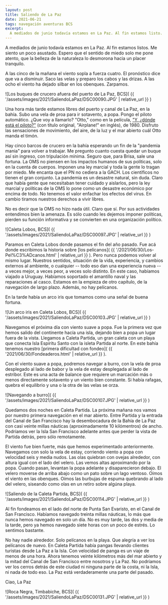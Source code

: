 ```yaml
---
layout: post
title: Saliendo de La Paz
date: 2021-06-21
tags: navegación aventuras BCS
excerpt:
  A mediados de junio todavía estamos en La Paz. Al fin estamos listo.
---
```


A mediados de junio todavía estamos en La Paz. Al fin estamos listos.
Me siento un poco asustado. Espero que el sentido de miedo solo me pone atento,
que la belleza de la naturaleza lo desmorona hacia un placer tranquilo.

A las cinco de la mañana el viento sopla a fuerza cuatro. El pronóstico dice
que va a disminuir. Saco las velas y preparo los cabos y las drizas.
A las ocho el viento ha dejado silbar en los obenques. Zarpamos.

![Los buques de crucero afuera del puerto de La Paz, BCS](
  {{ '/assets/images/2021/SaliendoLaPaz/DSC00090.JPG' | relative_url }}
)

Una hora más tarde estamos libres del puerto y canal de La Paz, en la bahía.
Subo una vela de proa para ir sotavento, a popa. Pongo el piloto automático.
¿Que voy a llamarlo? "Otto," como en la película,
["Y, ¿dónde está el piloto?"][otto]
(con título original, "Airplane!" en inglés), de 1980.
Disfruto las sensaciones de movimiento, del aire, de la luz y el mar abierto
cuál Otto manda el timón.

Hay cinco barcos de crucero en la bahía esperando un fin de la "pandemia mania"
para volver a trabajar. Me pregunto cuanto cuesta quedar un buque así sin
ingreso, con tripulación mínima. Seguro que, para Brisa, sale una fortuna. La
OMS no piensen en los impactos humanos de sus políticas, solo en la cuenta de
cuerpos. Imponen una ley marcial y toda la gente lo tragan por miedo. Me
encanta que el PN no cediera a la GACH. Los científicos no tienen el gran
conjunto. La pandemia es un desastre natural, sin duda.  Claro que había gente
que necesitaban tener cuidado y aislarlos, pero la ley marcial y políticas de
la OMS lo pone como un desastre económico por encima de todo.  No tenemos el valor
enfachar los efectos del virus. En cambio tiramos nuestros derechos a vivir
libres.

No es decir que la OMS no hizo nada útil. Claro que sí. Por sus actividades
entendimos bien la amenaza. Es sólo cuando les dejemos imponer políticas,
pierden su función informativa y se convierten en una organización político.

![Caleta Lobos, BCS](
  {{ '/assets/images/2021/SaliendoLaPaz/DSC00097.JPG' | relative_url }}
)

Paramos en Caleta Lobos donde pasamos el fin del año pasado.
Fue acá donde escribimos la historia sobre
[los pelícanos](
  {{ '/2021/06/30/Los-Pel%C3%ADcanos.html' | relative_url }}
). Pero nunca podemos volver al mismo lugar. Nuestros sentidos, situación de
la vida, experiencia, y cambios externos al ambiente, o cualquier -- todo
eso dan una experiencia nueva -- a veces mejor, a veces peor, a veces solo
distinto. En este caso, habíamos viajado a Uruguay. Habíamos soportado el
amantillo naval y las reparaciones al casco. Estamos en la empieza de otro
capítulo, de la navegación de largo plazo. Además, no hay pelícanos.

En la tarde
había un arco iris que tomamos como una señal de buena fortuna.

![Un arco iris en Caleta Lobos, BCS](
  {{ '/assets/images/2021/SaliendoLaPaz/DSC00103.JPG' | relative_url }}
)

Navegamos
el próxima día con viento suave a popa. Fue la primera vez que hemos salido
del continente hacía una isla, dejando bien a popa un lugar fuera de la vista.
Llegamos a Caleta Partida,
un gran caleta con un playa que conecta Isla Espíritu Santo con la isleta
Partida al norte. En este bahía tenemos nuestro
[primera dificultad con fondeo](
  {{ '2021/06/30/Fondeaderos.html' | relative_url }}
).

Con el viento suave a popa, podremos navegar a burro, con la vela de proa
desplegado al lado de babor y la vela de estay desplegada al lado de estribor.
Este es una acta de balance que requiere un marcación más o menos directamente
sotavento y un viento bien constante. Si había rafagas, quebra el equilibrio
y una o la otra de las velas se orza.

![Navegando a burro](
  {{ '/assets/images/2021/SaliendoLaPaz/DSC00107.JPG' | relative_url }}
)

Quedamos dos noches en Caleta Partida. La próxima mañana nos vamos por nuestro
primera navegación en el mar abierto.  Entre Partida y la entrada del Canal de
San Francisco hay la desembocadura de la Bahía de La Paz con casi veinte
millas náuticas (aproximadamente 10 kilómentros) de ancho.  Podríamos ver
la Isla San Francisco adelante antes que perder la vista de Partida detrás,
pero sólo remotamente.

El viento fue bien fuerte, más que hemos experimentado anteriormente.
Navegamos con solo la vela de estay, corriendo viento a popa con velocidad
seis y media nudos.  Las olas quiebran con ovejas alrededor, con altura igual
con el lado del velero. Las vemos altas aproximando por la popa.  Cuando pasan,
levantan la popa adelante y disaparecieron debajo.  El velero moverse de arriba
abajo como un pato sobre un lago ventoso.  Oímos el viento en las obenques.
Oímos las burbujas de espuma quebrando al lado del velero, siseando como olas
en un retiro sobre algúna playa.

![Saliendo de la Caleta Partida, BCS](
  {{ '/assets/images/2021/SaliendoLaPaz/DSC00114.JPG' | relative_url }}
)

Al fin fondeamos en el lado del norte de Punta San Evaristo, en
el Canal de San Francisco. Habíamos navegado treinta millas náuticas, lo
más que nunca hemos navegado en solo un día. No es muy tarde, las dos y media
de la tarde, pero ya hemos navegado siete horas con un poco de estrés.
Lo sentimos bastante.

No hay nadie alrededor. Solo pelícanos en la playa. Que alegría a ver los
pelícanos de nuevo.
En Caleta Partida había pangas llevando clientes turistas desde La Paz a la
Isla. Con velocidad de panga es un viaje de menos de una hora.
Ahora tenemos veinte kilómetros más del mar abierto y la mitad del Canal de
San Francisco entre nosotros y La Paz.
No podríamos ver los cerros detrás de este ciudad ni ninguna parte de
la costa, ni la Isla, ni nada de todo eso. La Paz está verdaderamente
una parte del pasado.

Ciao, La Paz

![Roca Negra, Timbabiche, BCS](
  {{ '/assets/images/2021/SaliendoLaPaz/DSC00131.JPG' | relative_url }}
)

[otto]: https://es.wikipedia.org/wiki/Airplane! "Y, ¿dónde está el piloto?"
